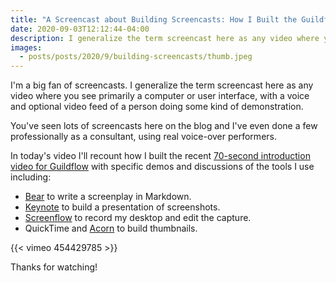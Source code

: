 ```yaml
---
title: "A Screencast about Building Screencasts: How I Built the Guildflow 70-second Introduction Video"
date: 2020-09-03T12:12:44-04:00
description: I generalize the term screencast here as any video where you see primarily a computer or user interface, with a voice and optional video feed of a person doing some kind of demonstration.
images:
  - posts/posts/2020/9/building-screencasts/thumb.jpeg
---
```


I'm a big fan of screencasts. I generalize the term screencast here as any video where you see primarily a computer or user interface, with a voice and optional video feed of a person doing some kind of demonstration. 

You've seen lots of screencasts here on the blog and I've even done a few professionally as a consultant, using real voice-over performers.

In today's video I'll recount how I built the recent [70-second introduction video for Guildflow](https://vimeo.com/453068605) with specific demos and discussions of the tools I use including:

* [Bear](https://bear.app/) to write a screenplay in Markdown.
* [Keynote](https://www.apple.com/keynote/) to build a presentation of screenshots.
* [Screenflow](https://www.telestream.net/screenflow) to record my desktop and edit the capture.
* QuickTime and [Acorn](https://flyingmeat.com/acorn/) to build thumbnails.

{{< vimeo 454429785 >}}

Thanks for watching!